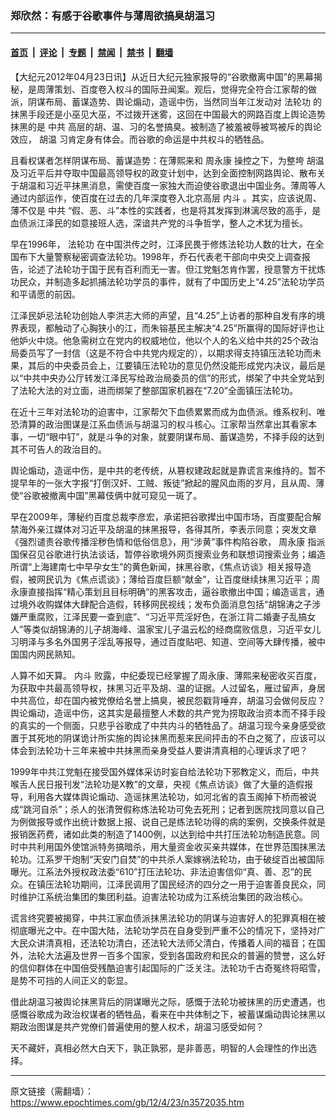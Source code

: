 ### 郑欣然：有感于谷歌事件与薄周欲搞臭胡温习

---

#### [首页](../../../..?n3572035) &nbsp;|&nbsp; [评论](../../../../../epoch-comment?n3572035) &nbsp;|&nbsp; [专题](../../../../../epoch-special?n3572035) &nbsp;|&nbsp; [禁闻](../../../../../epoch-news?n3572035) &nbsp;|&nbsp; [禁书](../../../../../books?n3572035) &nbsp;|&nbsp; [翻墙](https://github.com/gfw-breaker/nogfw/blob/master/README.md?n3572035)


<div class="post_content" id="artbody" itemprop="articleBody">
 <!-- article content begin -->
 <p>
  【大纪元2012年04月23日讯】从近日大纪元独家报导的“谷歌撤离中国”的黑幕揭秘，是周薄策划、百度卷入权斗的国际丑闻案。观后，觉得完全符合江家帮的做派，阴谋布局、蓄谋造势、舆论煽动，造谣中伤，当然同当年江发动对
  <ok href="https://www.epochtimes.com/gb/tag/%E6%B3%95%E8%BD%AE%E5%8A%9F.html">
   法轮功
  </ok>
  的抹黑手段还是小巫见大巫，不过拨开迷雾，这回在中国最大的网路百度上舆论造势抹黑的是
  <ok href="https://www.epochtimes.com/gb/tag/%E4%B8%AD%E5%85%B1.html">
   中共
  </ok>
  高层的胡、温、习的名誉搞臭。被制造了被羞被辱被骂被斥的舆论效应，
  <ok href="https://www.epochtimes.com/gb/tag/%E8%83%A1%E6%B8%A9.html">
   胡温
  </ok>
  习肯定身有体会。而谷歌的命运是中共权斗的牺牲品。
 </p>
 <p>
  且看权谋者怎样阴谋布局、蓄谋造势：在薄熙来和
  <ok href="https://www.epochtimes.com/gb/tag/%E5%91%A8%E6%B0%B8%E5%BA%B7.html">
   周永康
  </ok>
  操控之下，为整垮
  <ok href="https://www.epochtimes.com/gb/tag/%E8%83%A1%E6%B8%A9.html">
   胡温
  </ok>
  及习近平后并夺取中国最高领导权的政变计划中，达到全面控制网路舆论、散布关于胡温和习近平抹黑消息，需使百度一家独大而迫使谷歌退出中国业务。薄周等人通过内部运作，使百度在过去的几年深度卷入北京高层
  <ok href="https://www.epochtimes.com/gb/tag/%E5%86%85%E6%96%97.html">
   内斗
  </ok>
  。其实，应该说周、薄不仅是
  <ok href="https://www.epochtimes.com/gb/tag/%E4%B8%AD%E5%85%B1.html">
   中共
  </ok>
  “假、恶、斗”本性的实践者，也是将其发挥到淋漓尽致的高手，是血债派江泽民的如意接班人选，深谙共产党的斗争哲学，整人之术犹为擅长。
 </p>
 <p>
  早在1996年，
  <ok href="https://www.epochtimes.com/gb/tag/%E6%B3%95%E8%BD%AE%E5%8A%9F.html">
   法轮功
  </ok>
  在中国洪传之时，江泽民畏于修炼法轮功人数的壮大，在全国布下大量警察秘密调查法轮功。1998年，乔石代表老干部向中央交上调查报告，论述了法轮功于国于民有百利而无一害。但江党魁怎肯作罢，授意警方干扰炼功民众，并制造多起抓捕法轮功学员的事件，就有了中国历史上“4.25”法轮功学员和平请愿的前因。
 </p>
 <p>
  江泽民妒忌法轮功创始人李洪志大师的声望，且“4.25”上访者的那种自发有序的境界表现，都触动了心胸狭小的江，而朱镕基民主解决“4.25”所赢得的国际好评也让他妒火中烧。他急需树立在党内的权威地位，他以个人的名义给中共的25个政治局委员写了一封信（这是不符合中共党内规定的），以期求得支持镇压法轮功而未果，其后的中央委员会上，江要镇压法轮功的意见仍然没能形成党内决议，最后是以“中共中央办公厅转发江泽民写给政治局委员的信”的形式，绑架了中共全党站到了法轮大法的对立面，进而绑架了整部国家机器在“7.20”全面镇压法轮功。
 </p>
 <p>
  在近十三年对法轮功的迫害中，江家帮欠下血债累累而成为血债派。维系权利、唯恐清算的政治图谋是江系血债派与胡温习的权斗核心。江家帮当然拿出其看家本事，一切“眼中钉”，就是斗争的对象，就要阴谋布局、蓄谋造势，不择手段的达到其不可告人的政治目的。
 </p>
 <p>
  舆论煽动，造谣中伤，是中共的老传统，从篡权建政起就是靠谎言来维持的。暂不提早年的一张大字报“打倒汉奸、工贼、叛徒”掀起的腥风血雨的岁月，且从周、薄使“谷歌被撤离中国”黑幕伎俩中就可窥见一斑了。
 </p>
 <p>
  早在2009年，薄秘约百度总裁李彦宏，承诺把谷歌撵出中国市场，百度要配合解禁海外亲江媒体对习近平及胡温的抹黑报导，各得其所，李表示同意；突发文章《强烈谴责谷歌传播淫秽色情和低俗信息》，用“涉黄”事件构陷谷歌，
  <ok href="https://www.epochtimes.com/gb/tag/%E5%91%A8%E6%B0%B8%E5%BA%B7.html">
   周永康
  </ok>
  指派国保召见谷歌进行执法谈话，暂停谷歌境外网页搜索业务和联想词搜索业务；编造所谓“上海建南七中早孕女生”的黄色新闻，抹黑谷歌，《焦点访谈》相关报导造假，被网民讥为《焦点谎谈》；薄给百度巨额“献金”，让百度继续抹黑习近平；周永康直接指挥“精心策划且目标明确”的黑客攻击，逼谷歌撤出中国；编造谣言，通过境外收购媒体大肆配合造假，转移网民视线；发布负面消息包括“胡锦涛之子涉嫌严重腐败，江泽民要一查到底”、“习近平荒淫好色，在浙江背二婚妻子乱搞女人”等类似胡锦涛的儿子胡海峰、温家宝儿子温云松的经商腐败信息，习近平女儿习明泽与多名外国男子淫乱等报导，通过百度贴吧、知道、空间等大肆传播，被中国国内网民熟知。
 </p>
 <p>
  人算不如天算。
  <ok href="https://www.epochtimes.com/gb/tag/%E5%86%85%E6%96%97.html">
   内斗
  </ok>
  败露，中纪委现已经掌握了周永康、薄熙来秘密收买百度，为获取中共最高领导权，抹黑习近平及胡、温的证据。人过留名，雁过留声，身居中共高位，却在国内被党僚给名誉上搞臭，被民怨戳背唾弃，胡温习会做何反应？舆论煽动，造谣中伤，这其实是最擅整人术数的共产党为捞取政治资本而不择手段的真实的一个侧面，只悲乎谷歌成了中共内斗的牺牲品了。胡温习现今亲身感受欲置于其死地的阴谋诡计所实施的舆论抹黑而惹来民间抨击的不白之冤了，应该可以体会到法轮功十三年来被中共抹黑而亲身受益人要讲清真相的心理诉求了吧？
 </p>
 <p>
  1999年中共江党魁在接受国外媒体采访时妄自给法轮功下邪教定义，而后，中共喉舌人民日报刊发“法轮功是X教”的文章，央视《焦点访谈》做了大量的造假报导，利用各大媒体舆论煽动、造谣抹黑法轮功，如河北省的袁玉阁掉下桥而被说成“跳河自杀”；杀人的张清贺假称炼法轮功可免去死刑；记者到医院找同意以自己为例做报导或作出统计数据上报、说自己是练法轮功得的病的案例，交换条件就是报销医药费，诸如此类的制造了1400例，以达到给中共打压法轮功制造民意。同时中共利用国外使馆派特务搞暗杀，用大量资金收买亲共媒体，在世界范围抹黑法轮功。江系罗干炮制“天安门自焚”的中共杀人案嫁祸法轮功，由于破绽百出被国际曝光。江系法外授权政法委“610”打压法轮功、非法迫害信仰“真、善、忍”的民众。在镇压法轮功期间，江泽民调用了国民经济的四分之一用于迫害善良民众，同时维护江系统治集团的集团利益。迫害法轮功成为江系统治集团的政治核心。
 </p>
 <p>
  谎言终究要被揭穿，中共江家血债派抹黑法轮功的阴谋与迫害好人的犯罪真相在被彻底曝光之中。在中国大陆，法轮功学员在自身受到严重不公的情况下，坚持对广大民众讲清真相，还法轮功清白，还法轮大法师父清白，传播着人间的福音；在国外，法轮大法遍及世界一百多个国家，受到各国政府和民众的普遍的赞誉，这么好的信仰群体在中国倍受残酷迫害引起国际的广泛关注。法轮功千古奇冤终将昭雪，是势不可挡的人间正义的彰显。
 </p>
 <p>
  借此胡温习被舆论抹黑背后的阴谋曝光之际，感慨于法轮功被抹黑的历史遭遇，也感慨谷歌成为政治权谋者的牺牲品，看来在中共体制之下，被蓄谋煽动舆论抹黑以期政治图谋是共产党僚们普遍使用的整人权术，胡温习感受如何？
 </p>
 <p>
  天不藏奸，真相必然大白天下，孰正孰邪，是非善恶，明智的人会理性的作出选择。
 </p>
 <!-- article content end -->
 <div id="below_article_ad">
 </div>
</div>


---

原文链接（需翻墙）：https://www.epochtimes.com/gb/12/4/23/n3572035.htm
